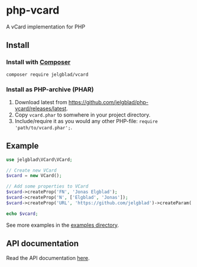 # php-vcard
A vCard implementation for PHP

## Install

### Install with [Composer](https://getcomposer.org/)

```
composer require jelgblad/vcard
```

### Install as PHP-archive (PHAR)
1. Download latest from https://github.com/jelgblad/php-vcard/releases/latest.
2. Copy `vcard.phar` to somwhere in your project directory.
3. Include/require it as you would any other PHP-file: `require 'path/to/vcard.phar';`.

## Example

```php
use jelgblad\VCard\VCard;

// Create new VCard
$vcard = new VCard();

// Add some properties to VCard
$vcard->createProp('FN', 'Jonas Elgblad');
$vcard->createProp('N', ['Elgblad', 'Jonas']);
$vcard->createProp('URL', 'https://github.com/jelgblad')->createParam('TYPE', 'github');

echo $vcard;
```

See more examples in the [examples directory](examples/).

## API documentation

Read the API documentation [here](docs/documentation.md).
